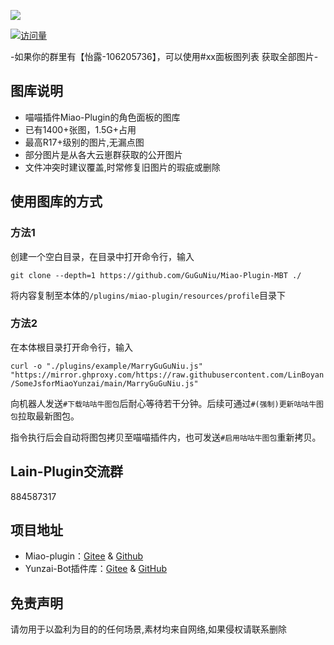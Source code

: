 <a href="https://github.com/GuGuNiu/Miao-Plugin-MBT/" target="_blank"><img src="https://s2.loli.net/2023/12/11/tjIAO2mCfQXBUsa.jpg" ></a>

<p align="center">

  [![访问量](https://profile-counter.glitch.me/Miao-Plugin-MBT/count.svg)](https://github.com/GuGuNiu/Miao-Plugin-MBT)

</p>

-如果你的群里有【怡露-106205736】，可以使用#xx面板图列表 获取全部图片-<br>

## 图库说明
- 喵喵插件Miao-Plugin的角色面板的图库<br>
- 已有1400+张图，1.5G+占用<br>
- 最高R17+级别的图片,无漏点图<br>
- 部分图片是从各大云崽群获取的公开图片<br>
- 文件冲突时建议覆盖,时常修复旧图片的瑕疵或删除<br>

## 使用图库的方式

### 方法1

创建一个空白目录，在目录中打开命令行，输入

`git clone --depth=1 https://github.com/GuGuNiu/Miao-Plugin-MBT ./`

将内容复制至本体的`/plugins/miao-plugin/resources/profile`目录下

### 方法2
在本体根目录打开命令行，输入

`curl -o "./plugins/example/MarryGuGuNiu.js" "https://mirror.ghproxy.com/https://raw.githubusercontent.com/LinBoyan/SomeJsforMiaoYunzai/main/MarryGuGuNiu.js"`

向机器人发送`#下载咕咕牛图包`后耐心等待若干分钟。后续可通过`#(强制)更新咕咕牛图包`拉取最新图包。

指令执行后会自动将图包拷贝至喵喵插件内，也可发送`#启用咕咕牛图包`重新拷贝。

## Lain-Plugin交流群
884587317
  
## 项目地址
* Miao-plugin：[Gitee](https://gitee.com/yoimiya-kokomi/miao-plugin) & [Github](https://github.com/yoimiya-kokomi/miao-plugin)
* Yunzai-Bot插件库：[Gitee](https://gitee.com/Hikari666/Yunzai-Bot-plugins-index) & [GitHub](https://github.com/HiArcadia/Yunzai-Bot-plugins-index)

## 免责声明
请勿用于以盈利为目的的任何场景,素材均来自网络,如果侵权请联系删除
